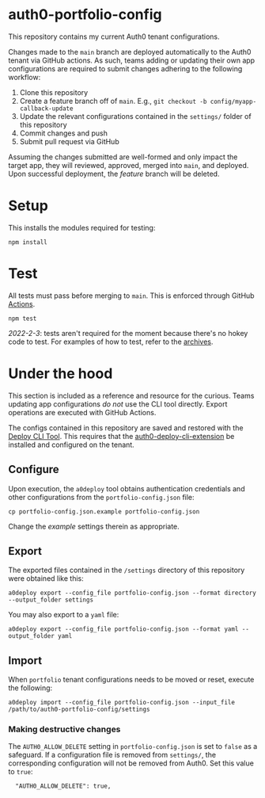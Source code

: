 auth0-portfolio-config
======================

This repository contains my current Auth0 tenant configurations.

Changes made to the `main` branch are deployed automatically to the Auth0 tenant via GitHub actions. As such, teams adding or updating their own app configurations are required to submit changes adhering to the following workflow:

1. Clone this repository
2. Create a feature branch off of `main`. E.g., `git checkout -b config/myapp-callback-update`
3. Update the relevant configurations contained in the `settings/` folder of this repository
4. Commit changes and push
5. Submit pull request via GitHub

Assuming the changes submitted are well-formed and only impact the target app, they will reviewed, approved, merged into `main`, and deployed. Upon successful deployment, the _feature_ branch will be deleted.

# Setup

This installs the modules required for testing:

```
npm install
```

# Test

All tests must pass before merging to `main`. This is enforced through GitHub [Actions](https://github.com/features/actions).

```
npm test
```

_2022-2-3_: tests aren't required for the moment because there's no hokey code to test. For examples of how to test, refer to the [archives](https://github.com/WhatDanDoes/auth0-portfolio-config/tree/archive/example-test-specs).

# Under the hood

This section is included as a reference and resource for the curious. Teams updating app configurations _do not_ use the CLI tool directly. Export operations are executed with GitHub Actions.

The configs contained in this repository are saved and restored with the [Deploy CLI Tool](https://auth0.com/docs/deploy/deploy-cli-tool/install-and-configure-the-deploy-cli-tool). This requires that the [auth0-deploy-cli-extension](https://auth0.com/docs/deploy/deploy-cli-tool/create-and-configure-the-deploy-cli-application) be installed and configured on the tenant.

## Configure

Upon execution, the `a0deploy` tool obtains authentication credentials and other configurations from the `portfolio-config.json` file:

```
cp portfolio-config.json.example portfolio-config.json
```

Change the _example_ settings therein as appropriate.

## Export

The exported files contained in the `/settings` directory of this repository were obtained like this:

```
a0deploy export --config_file portfolio-config.json --format directory --output_folder settings
```

You may also export to a `yaml` file:

```
a0deploy export --config_file portfolio-config.json --format yaml --output_folder yaml
```

## Import

When `portfolio` tenant configurations needs to be moved or reset, execute the following:

```
a0deploy import --config_file portfolio-config.json --input_file /path/to/auth0-portfolio-config/settings
```

### Making destructive changes

The `AUTH0_ALLOW_DELETE` setting in `portfolio-config.json` is set to `false` as a safeguard. If a configuration file is removed from `settings/`, the corresponding configuration will not be removed from Auth0. Set this value to `true`:

```
  "AUTH0_ALLOW_DELETE": true,
```


